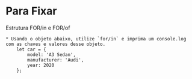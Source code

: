 # Para Fixar

Estrutura FOR/in e FOR/of

    * Usando o objeto abaixo, utilize `for/in` e imprima um console.log com as chaves e valores desse objeto.
        let car = {
            model: 'A3 Sedan',
            manufacturer: 'Audi',
            year: 2020
        };